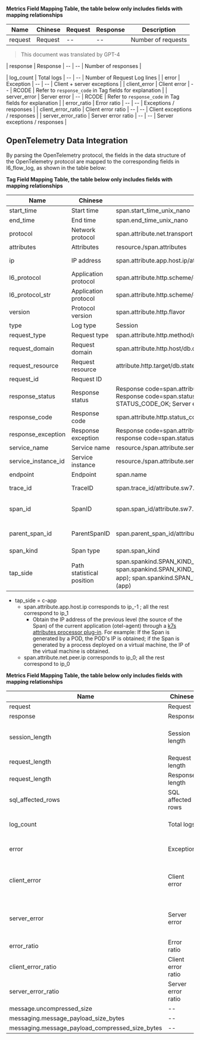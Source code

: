 **Metrics Field Mapping Table, the table below only includes fields with mapping relationships**

| Name     | Chinese  | Request | Response | Description         |
| -------- | -------- | ------- | -------- | ------------------- |
| request  | Request  | --      | --       | Number of requests  |
> This document was translated by GPT-4

| response | Response | --      | --       | Number of responses |

| log_count | Total logs | -- | -- | Number of Request Log lines |
| error | Exception | -- | -- | Client + server exceptions |
| client_error | Client error | -- | RCODE | Refer to `response_code` in Tag fields for explanation |
| server_error | Server error | -- | RCODE | Refer to `response_code` in Tag fields for explanation |
| error_ratio | Error ratio | -- | -- | Exceptions / responses |
| client_error_ratio | Client error ratio | -- | -- | Client exceptions / responses |
| server_error_ratio | Server error ratio | -- | -- | Server exceptions / responses |

## OpenTelemetry Data Integration

By parsing the OpenTelemetry protocol, the fields in the data structure of the OpenTelemetry protocol are mapped to the corresponding fields in l6_flow_log, as shown in the table below:

**Tag Field Mapping Table, the table below only includes fields with mapping relationships**

| Name                | Chinese                   | OpenTelemetry Data Structure                                                                                                                                                                                                            | Description                                                         |
| ------------------- | ------------------------- | --------------------------------------------------------------------------------------------------------------------------------------------------------------------------------------------------------------------------------------- | ------------------------------------------------------------------- |
| start_time          | Start time                | span.start_time_unix_nano                                                                                                                                                                                                               | --                                                                  |
| end_time            | End time                  | span.end_time_unix_nano                                                                                                                                                                                                                 | --                                                                  |
| protocol            | Network protocol          | span.attribute.net.transport                                                                                                                                                                                                            | Mapped to corresponding enumeration value                           |
| attributes          | Attributes                | resource./span.attributes                                                                                                                                                                                                               | --                                                                  |
| ip                  | IP address                | span.attribute.app.host.ip/attribute.net.peer.ip                                                                                                                                                                                        | Detailed explanation in the following paragraphs                    |
| l6_protocol         | Application protocol      | span.attribute.http.scheme/db.system/rpc.system/messaging.system/messaging.protocol                                                                                                                                                     | Mapped to corresponding enumeration value                           |
| l6_protocol_str     | Application protocol      | span.attribute.http.scheme/db.system/rpc.system/messaging.system/messaging.protocol                                                                                                                                                     | --                                                                  |
| version             | Protocol version          | span.attribute.http.flavor                                                                                                                                                                                                              | --                                                                  |
| type                | Log type                  | Session                                                                                                                                                                                                                                 | --                                                                  |
| request_type        | Request type              | span.attribute.http.method/db.operation/rpc.method                                                                                                                                                                                      | --                                                                  |
| request_domain      | Request domain            | span.attribute.http.host/db.connection_string                                                                                                                                                                                           | --                                                                  |
| request_resource    | Request resource          | attribute.http.target/db.statement/messaging.url/rpc.service                                                                                                                                                                            | --                                                                  |
| request_id          | Request ID                |
| response_status     | Response status           | Response code=span.attribute.http.status_code refer to HTTP protocol definition; Response code=span.status.code, Unknown: STATUS_CODE_UNSET; Normal: STATUS_CODE_OK; Server error: STATUS_CODE_ERROR                                    | --                                                                  |
| response_code       | Response code             | span.attribute.http.status_code/span.status.code                                                                                                                                                                                        | span.attribute.http.status_code is used first                       |
| response_exception  | Response exception        | Response code=span.attribute.http.status_code refer to HTTP protocol definition; if response code=span.status.code, it corresponds to `span.status.message`                                                                             | --                                                                  |
| service_name        | Service name              | resource./span.attribute.service.name                                                                                                                                                                                                   | --                                                                  |
| service_instance_id | Service instance          | resource./span.attribute.service.instance.id                                                                                                                                                                                            | --                                                                  |
| endpoint            | Endpoint                  | span.name                                                                                                                                                                                                                               | --                                                                  |
| trace_id            | TraceID                   | span.trace_id/attribute.sw7.trace_id                                                                                                                                                                                                    | attribute.sw8.trace_id is used first                                |
| span_id             | SpanID                    | span.span_id/attribute.sw7.segment_id-attribute.sw8.span_id                                                                                                                                                                             | attribute.sw8.segment_id-attribute.sw8.span_id is used first        |
| parent_span_id      | ParentSpanID              | span.parent_span_id/attribute.sw7.segment_id-attribute.sw8.parent_span_id                                                                                                                                                               | attribute.sw8.segment_id-attribute.sw8.parent_span_id is used first |
| span_kind           | Span type                 | span.span_kind                                                                                                                                                                                                                          | --                                                                  |
| tap_side            | Path statistical position | span.spankind.SPAN_KIND_CLIENT/SPAN_KIND_PRODUCER：Client application (c-app); span.spankind.SPAN_KIND_SERVER/SPAN_KIND_CONSUMER: Server application (s-app); span.spankind.SPAN_KIND_UNSPECIFIED/SPAN_KIND_INTERNAL：Application (app) | --                                                                  |

- tap_side = c-app
  - span.attribute.app.host.ip corresponds to ip\_-1 ; all the rest correspond to ip_1
    - Obtain the IP address of the previous level (the source of the Span) of the current application (otel-agent) through a [k7s attributes processor plug-in](https://pkg.go.dev/github.com/open-telemetry/opentelemetry-collector-contrib/processor/k8sattributesprocessor#section-readme). For example: If the Span is generated by a POD, the POD's IP is obtained; if the Span is generated by a process deployed on a virtual machine, the IP of the virtual machine is obtained.
  - span.attribute.net.peer.ip corresponds to ip_0; all the rest correspond to ip_0

**Metrics Field Mapping Table, the table below only includes fields with mapping relationships**

| Name                                            | Chinese            | OpenTelemetry Data Structure                                   | Description                                            |
| ----------------------------------------------- | ------------------ | -------------------------------------------------------------- | ------------------------------------------------------ |
| request                                         | Request            | Number of Spans                                                | --                                                     |
| response                                        | Response           | Number of Spans                                                | --                                                     |
| session_length                                  | Session length     |                                                                | Request length + Response length                       |
| request_length                                  | Request length     | span.attribute.http.request_content_length                     | --                                                     |
| request_length                                  | Response length    | span.attribute.http.response_content_length                    | --                                                     |
| sql_affected_rows                               | SQL affected rows  | span.attribute.db.cassandra.page_size                          | --                                                     |
| log_count                                       | Total logs         | Number of Spans                                                | Number of Request Log lines                            |
| error                                           | Exception          | --                                                             | Client + server exceptions                             |
| client_error                                    | Client error       | span.attribute.http.status_code/span.status.code               | Refer to `response_code` in Tag fields for explanation |
| server_error                                    | Server error       | span.attribute.http.status_code/span.status.code               | Refer to `response_code` in Tag fields for explanation |
| error_ratio                                     | Error ratio        | --                                                             | Exceptions / responses                                 |
| client_error_ratio                              | Client error ratio | --                                                             | Client exceptions / responses                          |
| server_error_ratio                              | Server error ratio | --                                                             | Server exceptions / responses                          |
| message.uncompressed_size                       | --                 | span.attribute.message.uncompressed_size                       | --                                                     |
| messaging.message_payload_size_bytes            | --                 | span.attribute.messaging.message_payload_size_bytes            | --                                                     |
| messaging.message_payload_compressed_size_bytes | --                 | span.attribute.messaging.message_payload_compressed_size_bytes | --                                                     |
